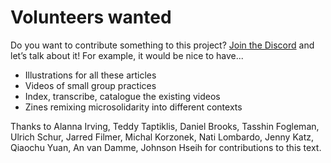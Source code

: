 # Volunteers wanted

Do you want to contribute something to this project? [Join the Discord](https://discord.gg/u4p3xUCwpC) and let’s talk about it! For example, it would be nice to have...

* Illustrations for all these articles
* Videos of small group practices
* Index, transcribe, catalogue the existing videos
* Zines remixing microsolidarity into different contexts

Thanks to Alanna Irving, Teddy Taptiklis, Daniel Brooks, Tasshin Fogleman, Ulrich Schur, Jarred Filmer, Michal Korzonek, Nati Lombardo, Jenny Katz, Qiaochu Yuan, An van Damme, Johnson Hseih for contributions to this text.
